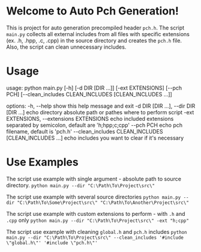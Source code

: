 # Welcome to Auto Pch Generation!

This is project for auto generation precompiled header `pch.h`.
The script `main.py` collects all external includes from all files with specific extensions (ex. .h, .hpp, .c, .cpp) in the source directory and creates the `pch.h` file.
Also, the script can clean unnecessary includes.

# Usage
usage: python main.py [-h] [-d DIR [DIR ...]] [-ext EXTENSIONS] [--pch PCH]
                      [--clean_includes CLEAN_INCLUDES [CLEAN_INCLUDES ...]]

options:
  -h, --help            show this help message and exit
  -d DIR [DIR ...], --dir DIR [DIR ...]
                        echo directory absolute path or pathes where to perform script
  -ext EXTENSIONS, --extensions EXTENSIONS
                        echo included extensions separated by semicolon, default are 'h;hpp;c;cpp'
  --pch PCH             echo pch filename, default is 'pch.h'
  --clean_includes CLEAN_INCLUDES [CLEAN_INCLUDES ...]
                        echo includes you want to clear if it's necessary

# Use Examples
The script use example with single argument - absolute path to source directory.
`python main.py --dir "C:\Path\To\Project\src\"`

The script use example with several source directories
`python main.py --dir "C:\Path\To\Some\Project\src\" "C:\Path\To\Another\Project\src\"`

The script use example with custom extensions to perform - with `.h` and `.cpp` only
`python main.py --dir "C:\Path\To\Project\src\" -ext "h;cpp"`

The script use example with cleaning `global.h` and `pch.h` includes
`python main.py --dir "C:\Path\To\Project\src\" --clean_includes '#include \"global.h\"' '#include \"pch.h\"'`
